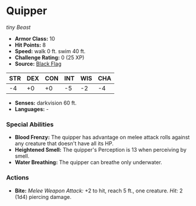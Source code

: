 # Quipper

*tiny* *Beast*

- **Armor Class:** 10
- **Hit Points:** 8 
- **Speed:** walk 0 ft. swim 40 ft.
- **Challenge Rating:** 0 (25 XP)
- **Source:** [Black Flag](https://koboldpress.com/kpstore/product/tovrpg-pg-mv/)

| STR | DEX | CON | INT | WIS | CHA |
| --- | --- | --- | --- | --- | --- |
| -4 | +0 | +0 | -5 | -2 | -4 |

- **Senses:** darkvision 60 ft.
- **Languages:** -

### Special Abilities

- **Blood Frenzy:** The quipper has advantage on melee attack rolls against any creature that doesn't have all its HP.
- **Heightened Smell:** The quipper's Perception is 13 when perceiving by smell.
- **Water Breathing:** The quipper can breathe only underwater.

### Actions

- **Bite:** _Melee Weapon Attack:_ +2 to hit, reach 5 ft., one creature. _Hit:_ 2 (1d4) piercing damage.
